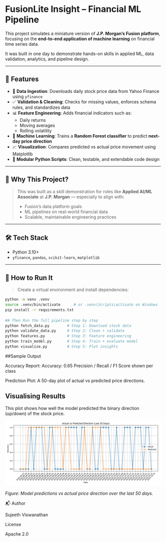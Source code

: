 # FusionLite Insight – Financial ML Pipeline

This project simulates a miniature version of **J.P. Morgan’s Fusion platform**, focusing on the **end-to-end application of machine learning** on financial time series data.

It was built in one day to demonstrate hands-on skills in applied ML, data validation, analytics, and pipeline design.

---

## 📌 Features

- 🔄 **Data Ingestion**: Downloads daily stock price data from Yahoo Finance using `yfinance`
- ✅ **Validation & Cleaning**: Checks for missing values, enforces schema rules, and standardizes data
- 📊 **Feature Engineering**: Adds financial indicators such as:
  - Daily returns
  - Moving averages
  - Rolling volatility
- 🧠 **Machine Learning**: Trains a **Random Forest classifier** to predict **next-day price direction**
- 📈 **Visualization**: Compares predicted vs actual price movement using Matplotlib
- 🧪 **Modular Python Scripts**: Clean, testable, and extendable code design

---

## 🧠 Why This Project?

> This was built as a skill demonstration for roles like **Applied AI/ML Associate** at **J.P. Morgan** — especially to align with:
> - Fusion’s data platform goals
> - ML pipelines on real-world financial data
> - Scalable, maintainable engineering practices

---

## 🛠️ Tech Stack

- Python 3.10+
- `yfinance`, `pandas`, `scikit-learn`, `matplotlib`

---

## 🚀 How to Run It

> Create a virtual environment and install dependencies:

```bash
python -m venv .venv
source .venv/bin/activate      # or .venv\Scripts\activate on Windows
pip install -r requirements.txt

## Then Run the full pipeline step by step
python fetch_data.py        # Step 1: Download stock data
python validate_data.py     # Step 2: Clean + validate
python features.py          # Step 3: Feature engineering
python train_model.py       # Step 4: Train + evaluate model
python visualize.py         # Step 5: Plot insights

```
##Sample Output

Accuracy Report:
Accuracy: 0.65
Precision / Recall / F1 Score shown per class

Prediction Plot:
A 50-day plot of actual vs predicted price directions.

## Visualising Results

This plot shows how well the model predicted the binary direction (up/down) of the stock price.

![Actual vs Predicted Direction Plot](visualise.png)

*Figure: Model predictions vs actual price direction over the last 50 days.*

📬 Author

Sujeeth Viswanathan

License

Apache 2.0
